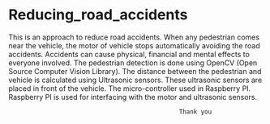 # Reducing_road_accidents

This is an approach to reduce road accidents. When any pedestrian comes near the vehicle, the motor of vehicle stops automatically avoiding the road accidents. Accidents can cause physical, financial and mental effects to everyone involved. The pedestrian detection is done using OpenCV (Open Source Computer Vision Library). The distance between the pedestrian and vehicle is calculated using Ultrasonic sensors. These ultrasonic sensors are placed in front of the vehicle. The micro-controller used in Raspberry PI. Raspberry PI is used for interfacing with the motor and ultrasonic sensors.

                                                   Thank you
